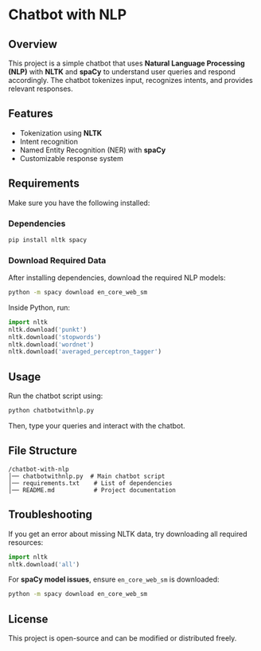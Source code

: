 # Chatbot with NLP

## Overview
This project is a simple chatbot that uses **Natural Language Processing (NLP)** with **NLTK** and **spaCy** to understand user queries and respond accordingly. The chatbot tokenizes input, recognizes intents, and provides relevant responses.

## Features
- Tokenization using **NLTK**
- Intent recognition
- Named Entity Recognition (NER) with **spaCy**
- Customizable response system

## Requirements
Make sure you have the following installed:

### Dependencies
```sh
pip install nltk spacy
```

### Download Required Data
After installing dependencies, download the required NLP models:
```sh
python -m spacy download en_core_web_sm
```

Inside Python, run:
```python
import nltk
nltk.download('punkt')
nltk.download('stopwords')
nltk.download('wordnet')
nltk.download('averaged_perceptron_tagger')
```

## Usage
Run the chatbot script using:
```sh
python chatbotwithnlp.py
```
Then, type your queries and interact with the chatbot.

## File Structure
```
/chatbot-with-nlp
│── chatbotwithnlp.py  # Main chatbot script
│── requirements.txt    # List of dependencies
│── README.md           # Project documentation
```

## Troubleshooting
If you get an error about missing NLTK data, try downloading all required resources:
```python
import nltk
nltk.download('all')
```

For **spaCy model issues**, ensure `en_core_web_sm` is downloaded:
```sh
python -m spacy download en_core_web_sm
```

## License
This project is open-source and can be modified or distributed freely.

